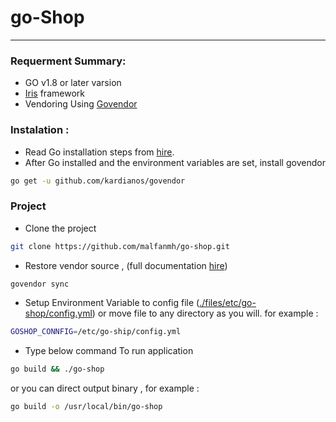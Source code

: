 # go-Shop
----------
### Requerment Summary:

 * GO v1.8 or later varsion
 * [Iris](iris-go.com) framework
 * Vendoring Using [Govendor](github.com/kardianos/govendor)


### Instalation :
* Read Go installation steps from [hire](golang.org/doc/install).
* After Go installed and the environment variables are set, install govendor

```sh
go get -u github.com/kardianos/govendor
```


### Project
* Clone the project
```sh
git clone https://github.com/malfanmh/go-shop.git
```
* Restore vendor source , (full documentation [hire](github.com/kardianos/govendor/blob/master/doc/dev-guide.md))
```sh
govendor sync
```
* Setup Environment Variable to config file ([./files/etc/go-shop/config.yml](github.com/malfanmh/go-shop/blob/master/files/etc/go-shop/config.yml)) or move file to any directory as you will. for example :
```sh
GOSHOP_CONNFIG=/etc/go-ship/config.yml
```
* Type below command To run application
```sh
go build && ./go-shop
```
or you can direct output binary , for example :
```sh
go build -o /usr/local/bin/go-shop
```



